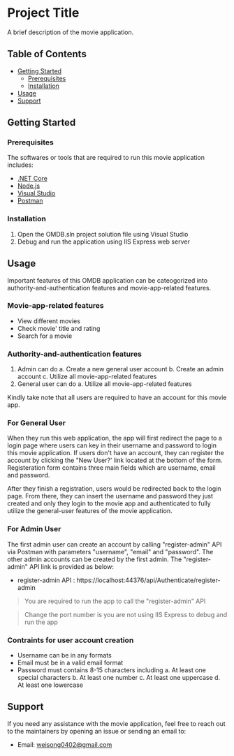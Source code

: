 # Project Title
A brief description of the movie application.

## Table of Contents
- [Getting Started](#getting-started)
  - [Prerequisites](#prerequisites)
  - [Installation](#installation)
- [Usage](#usage)
- [Support](#support)

## Getting Started

### Prerequisites
The softwares or tools that are required to run this movie application includes:
- [.NET Core](https://dotnet.microsoft.com/download)
- [Node.js](https://nodejs.org/en/download/)
- [Visual Studio](https://visualstudio.microsoft.com/downloads/)
- [Postman](https://www.postman.com/downloads/)

### Installation
1. Open the OMDB.sln project solution file using Visual Studio
2. Debug and run the application using IIS Express web server

## Usage
Important features of this OMDB application can be cateogorized into authority-and-authentication features and movie-app-related features.

### Movie-app-related features
- View different movies
- Check movie' title and rating
- Search for a movie

### Authority-and-authentication features
1. Admin can do
  a. Create a new general user account
  b. Create an admin account
  c. Utilize all movie-app-related features
2. General user can do
  a. Utilize all movie-app-related features

Kindly take note that all users are required to have an account for this movie app. 

### For General User
When they run this web application, the app will first redirect the page to a login page where users can key in their username and password to login this movie application. If users don't have an account, they can register the account by clicking the "New User?' link located at the bottom of the form. Registeration form contains three main fields which are username, email and password.
  
After they finish a registration, users would be redirected back to the login page. From there, they can insert the username and password they just created and only they login to the movie app and authenticated to fully utilize the general-user features of the movie application.

### For Admin User
The first admin user can create an account by calling "register-admin" API via Postman with parameters "username", "email" and "password". The other admin accounts can be created by the first admin.
The "register-admin" API link is provided as below:
- register-admin API : https://localhost:44376/api/Authenticate/register-admin
> You are required to run the app to call the "register-admin" API

> Change the port number is you are not using IIS Express to debug and run the app

### Contraints for user account creation
- Username can be in any formats
- Email must be in a valid email format
- Password must contains 8-15 characters including
  a. At least one special characters
  b. At least one number
  c. At least one uppercase
  d. At least one lowercase

## Support
If you need any assistance with the movie application, feel free to reach out to the maintainers by opening an issue or sending an email to:
- Email: weisong0402@gmail.com

